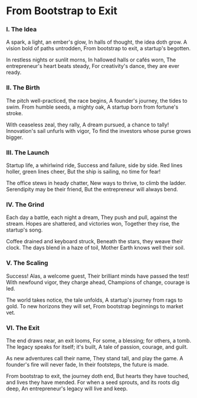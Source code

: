 # From Bootstrap to Exit

### I. The Idea

A spark, a light, an ember's glow,
In halls of thought, the idea doth grow.
A vision bold of paths untrodden,
From bootstrap to exit, a startup's begotten.

In restless nights or sunlit morns,
In hallowed halls or cafés worn,
The entrepreneur's heart beats steady,
For creativity's dance, they are ever ready.

### II. The Birth

The pitch well-practiced, the race begins,
A founder's journey, the tides to swim.
From humble seeds, a mighty oak,
A startup born from fortune's stroke.

With ceaseless zeal, they rally,
A dream pursued, a chance to tally!
Innovation's sail unfurls with vigor,
To find the investors whose purse grows bigger.

### III. The Launch

Startup life, a whirlwind ride,
Success and failure, side by side.
Red lines holler, green lines cheer,
But the ship is sailing, no time for fear!

The office stews in heady chatter,
New ways to thrive, to climb the ladder.
Serendipity may be their friend,
But the entrepreneur will always bend.

### IV. The Grind

Each day a battle, each night a dream,
They push and pull, against the stream.
Hopes are shattered, and victories won,
Together they rise, the startup's song.

Coffee drained and keyboard struck,
Beneath the stars, they weave their clock.
The days blend in a haze of toil,
Mother Earth knows well their soil.

### V. The Scaling

Success! Alas, a welcome guest,
Their brilliant minds have passed the test!
With newfound vigor, they charge ahead,
Champions of change, courage is led.

The world takes notice, the tale unfolds,
A startup's journey from rags to gold.
To new horizons they will set,
From bootstrap beginnings to market vet.

### VI. The Exit

The end draws near, an exit looms,
For some, a blessing; for others, a tomb.
The legacy speaks for itself; it's built,
A tale of passion, courage, and guilt.

As new adventures call their name,
They stand tall, and play the game.
A founder's fire will never fade,
In their footsteps, the future is made.

From bootstrap to exit, the journey doth end,
But hearts they have touched, and lives they have mended.
For when a seed sprouts, and its roots dig deep,
An entrepreneur's legacy will live and keep.